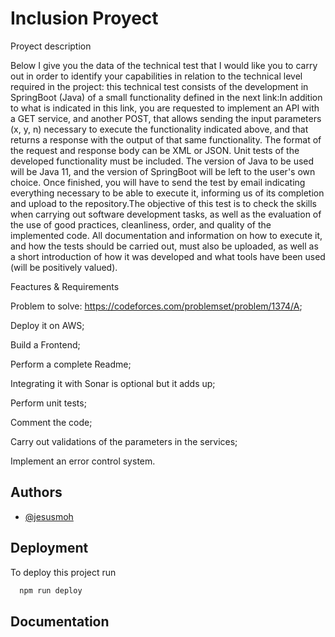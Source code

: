 
# Inclusion Proyect

Proyect description

Below I give you the data of the technical test that I would like you to carry out in order to identify your capabilities in relation to the technical level required in the project: this technical test consists of the development in SpringBoot (Java) of a small functionality defined in the next link:In addition to what is indicated in this link, you are requested to implement an API with a GET service, and another POST, that allows sending the input parameters (x, y, n) necessary to execute the functionality indicated above, and that returns a response with the output of that same functionality. The format of the request and response body can be XML or JSON. Unit tests of the developed functionality must be included. The version of Java to be used will be Java 11, and the version of SpringBoot will be left to the user's own choice. Once finished, you will have to send the test by email indicating everything necessary to be able to execute it, informing us of its completion and upload to the repository.The objective of this test is to check the skills when carrying out software development tasks, as well as the evaluation of the use of good practices, cleanliness, order, and quality of the implemented code. All documentation and information on how to execute it, and how the tests should be carried out, must also be uploaded, as well as a short introduction of how it was developed and what tools have been used (will be positively valued).

Feactures & Requirements

  Problem to solve: https://codeforces.com/problemset/problem/1374/A;
  
  Deploy it on AWS;
  
  Build a Frontend;
  
  Perform a complete Readme;
  
  Integrating it with Sonar is optional but it adds up;
  
  Perform unit tests;
  
  Comment the code;
  
  Carry out validations of the parameters in the services;
  
  Implement an error control system.
  
## Authors

- [@jesusmoh](https://www.github.com/jesusmoh)


## Deployment

To deploy this project run

```bash
  npm run deploy
```


## Documentation



